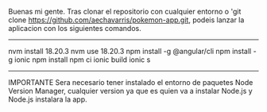 Buenas mi gente.
Tras clonar el repositorio con cualquier entorno o 'git clone https://github.com/aechavarris/pokemon-app.git, podeis lanzar la aplicacion con los siguientes comandos.

***********************************************************
nvm install 18.20.3
nvm use 18.20.3
npm install -g @angular/cli
npm install -g ionic
npm install
npm ci
ionic build
ionic s
***********************************************************

IMPORTANTE
Sera necesario tener instalado el entorno de paquetes Node Version Manager, cualquier version ya que es quien va a instalar Node.js y Node.js instalara la app.
